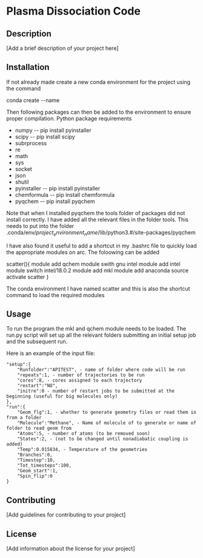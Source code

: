 # Plasma Dissociation Code

## Description

[Add a brief description of your project here]

## Installation
If not already made create a new conda environment for the project using the command 

conda create --name <project environement name>

Then following packages can then be added to the environment to ensure proper compilation.
Python package requirements
- numpy -- pip install pyinstaller
- scipy -- pip install scipy
- subrprocess
- re 
- math
- sys
- socket
- json
- shutil
- pyinstaller -- pip install pyinstaller
- chemformula -- pip install chemformula 
- pyqchem -- pip install pyqchem 

Note that when I installed pyqchem the tools folder of packages did not install correctly. I have added all the relevant files in the folder tools. This needs to put into the folder .conda/env/$project_environment_name$/lib/python3.#/site-packages/pyqchem

I have also found it useful to add a shortcut in my .bashrc file to quickly load the appropriate modules on arc. The foloowing can be added 

scatter(){
	module add qchem
	module swith gnu intel
	module add intel 
	module switch intel/18.0.2
	module add mkl
	module add anaconda
	source activate scatter
}

The conda environment I have named scatter and this is also the shortcut command to load the required modules

## Usage
To run the program the mkl and qchem module needs to be loaded. The run.py script will set up all the relevant folders submitting an initial setup job and the subsequent run.

Here is an example of the input file:

    "setup":{
        "Runfolder":"APITEST", - name of folder where code will be run
        "repeats":1, - number of trajectories to be run
        "cores":8, - cores assigned to each trajectory
        "restart":"NO",
        "initre":0 - number of restart jobs to be submitted at the beginning (useful for big molecules only)
    },
    "run":{
        "Geom_flg":1, - whether to generate geometry files or read them in from a folder 
        "Molecule":"Methane", - Name of molecule of to generate or name of folder to read geom from
        "Atoms":5, - number of atoms (to be removed soon)
        "States":2, - (not to be changed until nonadiabatic coupling is added)
        "Temp":0.015834, - Temperature of the geometries
        "Branches":0,
        "Timestep":10,
        "Tot_timesteps":100,
        "Geom_start":1,
        "Spin_flip":0
    }

## Contributing

[Add guidelines for contributing to your project]

## License

[Add information about the license for your project]
